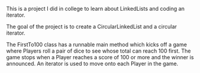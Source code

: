 This is a project I did in college to learn about LinkedLists and coding an iterator.

The goal of the project is to create a CircularLinkedList and a circular iterator.

The FirstTo100 class has a runnable main method which kicks off a game where Players roll a pair of dice to see whose total can reach 100 first. The game stops when a Player reaches a score of 100 or more and the winner is announced. An iterator is used to move onto each Player in the game.
